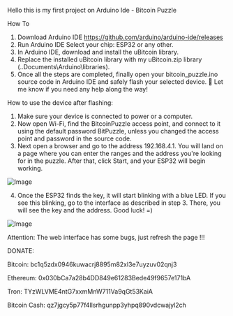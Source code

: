 Hello this is my first project on Arduino Ide - Bitcoin Puzzle

How To

1. Download Arduino IDE https://github.com/arduino/arduino-ide/releases
2. Run Arduino IDE Select your chip: ESP32 or any other.
3. In Arduino IDE, download and install the uBitcoin library.
4. Replace the installed uBitcoin library with my uBitcoin.zip library (..Documents\Arduino\libraries).
5. Once all the steps are completed, finally open your bitcoin_puzzle.ino source code in Arduino IDE and safely flash your selected device. 🚀 Let me know if you need any help along the way!

How to use the device after flashing:

1. Make sure your device is connected to power or a computer.
2. Now open Wi-Fi, find the BitcoinPuzzle access point, and connect to it using the default password BitPuzzle, unless you changed the access point and password in the source code.
3. Next open a browser and go to the address 192.168.4.1. You will land on a page where you can enter the ranges and the address you're looking for in the puzzle. After that, click Start, and your ESP32 will begin working.

![Image](https://github.com/user-attachments/assets/9786de5a-ccdd-4d9a-8044-58a96964674c)

4. Once the ESP32 finds the key, it will start blinking with a blue LED. If you see this blinking, go to the interface as described in step 3. There, you will see the key and the address. Good luck! =)

![Image](https://github.com/user-attachments/assets/c5c9e8a0-57bc-4f16-b23a-047c05ccde31)

Attention: The web interface has some bugs, just refresh the page !!!


DONATE:

Bitcoin:
bc1q5zdx0946kuwacrj8895m82xl3e7uyzuv02qnj3

Ethereum:
0x030bCa7a28b4DD849e61283Bede49f9657e171bA

Tron:
TYzWLVME4ntG7xxmMnW711Va9qGt53KaiA

Bitcoin Cash:
qz7jgcy5p77f4llsrhgunpp3yhpq890vdcwajyl2ch
